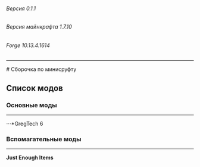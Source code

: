 ###### Версия 0.1.1
###### Версия майнкрафта 1.7.10
###### Forge 10.13.4.1614
<hr>
# Сборочка по минисруфту 


## Список модов 

### Основные моды   ###
<hr>
⋅⋅⋅*GregTeсh 6


### Вспомагательные моды
<hr>

**Just Enough Items**
